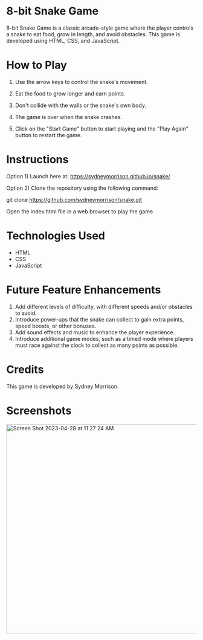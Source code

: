 # 8-bit Snake Game

8-bit Snake Game is a classic arcade-style game where the player controls a snake to eat food, grow in length, and avoid obstacles. This game is developed using HTML, CSS, and JavaScript.

# How to Play

1. Use the arrow keys to control the snake's movement.

2. Eat the food to grow longer and earn points.

3. Don't collide with the walls or the snake's own body.

4. The game is over when the snake crashes.

5. Click on the "Start Game" button to start playing and the "Play Again" button to restart the game.


# Instructions

Option 1) Launch here at: https://sydneymorrison.github.io/snake/ 

Option 2) Clone the repository using the following command:

git clone https://github.com/sydneymorrison/snake.git

Open the index.html file in a web browser to play the game.

# Technologies Used
* HTML
* CSS
* JavaScript


# Future Feature Enhancements

1. Add different levels of difficulty, with different speeds and/or obstacles to avoid.
2. Introduce power-ups that the snake can collect to gain extra points, speed boosts, or other bonuses.
3. Add sound effects and music to enhance the player experience.
4. Introduce additional game modes, such as a timed mode where players must race against the clock to collect as many points as possible.


# Credits

This game is developed by Sydney Morrison.

# Screenshots

<img width="554" alt="Screen Shot 2023-04-28 at 11 27 24 AM" src="https://user-images.githubusercontent.com/109234360/235224626-646e6f66-10d0-45f2-baa6-18206e11ca5f.png">






